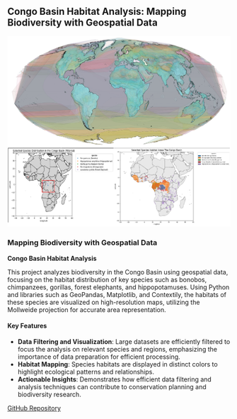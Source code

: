 ## **Congo Basin Habitat Analysis: Mapping Biodiversity with Geospatial Data**

<img src="images/congo_basin_analysis.png"/>

### **Mapping Biodiversity with Geospatial Data**

**Congo Basin Habitat Analysis**

This project analyzes biodiversity in the Congo Basin using geospatial data, focusing on the habitat distribution of key species such as bonobos, chimpanzees, gorillas, forest elephants, and hippopotamuses. Using Python and libraries such as GeoPandas, Matplotlib, and Contextily, the habitats of these species are visualized on high-resolution maps, utilizing the Mollweide projection for accurate area representation.

#### **Key Features**
- **Data Filtering and Visualization**: Large datasets are efficiently filtered to focus the analysis on relevant species and regions, emphasizing the importance of data preparation for efficient processing.
- **Habitat Mapping**: Species habitats are displayed in distinct colors to highlight ecological patterns and relationships.
- **Actionable Insights**: Demonstrates how efficient data filtering and analysis techniques can contribute to conservation planning and biodiversity research.

[GitHub Repository](https://github.com/TimSahre/Congo_Basin_Analysis/tree/main?tab=readme-ov-file)
